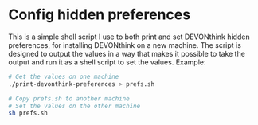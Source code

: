 # Config hidden preferences

This is a simple shell script I use to both print and set DEVONthink hidden preferences, for installing DEVONthink on a new machine. The script is designed to output the values in a way that makes it possible to take the output and run it as a shell script to set the values. Example:

```sh
# Get the values on one machine
./print-devonthink-preferences > prefs.sh

# Copy prefs.sh to another machine
# Set the values on the other machine
sh prefs.sh
```
